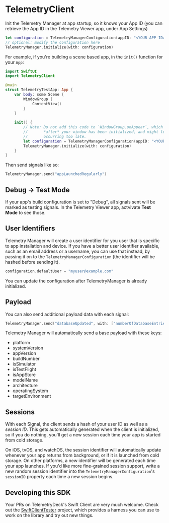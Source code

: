 # TelemetryClient

Init the Telemetry Manager at app startup, so it knows your App ID (you can retrieve the App ID in the Telemetry Viewer app, under App Settings)

````swift
let configuration = TelemetryManagerConfiguration(appID: "<YOUR-APP-ID>")
// optional: modify the configuration here
TelemetryManager.initialize(with: configuration)
````

For example, if you're building a scene based app, in the `init()` function for your `App`:

```swift
import SwiftUI
import TelemetryClient

@main
struct TelemetryTestApp: App {
    var body: some Scene {
        WindowGroup {
            ContentView()
        }
    }
    
    init() {
        // Note: Do not add this code to `WindowGroup.onAppear`, which will be called 
        //       *after* your window has been initialized, and might lead to our initialization
        //       occurring too late.
        let configuration = TelemetryManagerConfiguration(appID: "<YOUR-APP-ID>")
        TelemetryManager.initialize(with: configuration)
    }
}
```

Then send signals like so: 

```swift
TelemetryManager.send("appLaunchedRegularly")
```

## Debug -> Test Mode
If your app's build configuration is set to "Debug", all signals sent will be marked as testing signals. In the Telemetry Viewer app, actvivate **Test Mode** to see those.


## User Identifiers
Telemetry Manager will create a user identifier for you user that is specific to app installation and device. If you have a better user identifier available, such as an email address or a username, you can use that instead, by passing it on to the `TelemetryManagerConfiguration` (the identifier will be hashed before sending it).

```swift
configuration.defaultUser = "myuser@example.com"
```

You can update the configuration after TelemetryManager is already initialized.

## Payload
You can also send additional payload data with each signal:

```swift
TelemetryManager.send("databaseUpdated", with: ["numberOfDatabaseEntries": "3831"])
```

Telemetry Manager will automatically send a base payload with these keys: 

- platform
- systemVersion
- appVersion
- buildNumber
- isSimulator
- isTestFlight
- isAppStore 
- modelName
- architecture
- operatingSystem
- targetEnvironment

## Sessions

With each Signal, the client sends a hash of your user ID as well as a *session ID*. This gets automatically generated when the client is initialized, so if you do nothing, you'll get a new session each time your app is started from cold storage.

On iOS, tvOS, and watchOS, the session identifier will automatically update whenever your app returns from background, or if it is launched from cold storage. On other platforms, a new identifier will be generated each time your app launches. If you'd like more fine-grained session support, write a new random session identifier into the `TelemetryManagerConfiguration`'s `sessionID` property each time a new session begins.

## Developing this SDK

Your PRs on TelemetryDeck's Swift Client are very much welcome. Check out the [SwiftClientTester](https://github.com/TelemetryDeck/SwiftClientTester) project, which provides a harness you can use to work on the library and try out new things.
